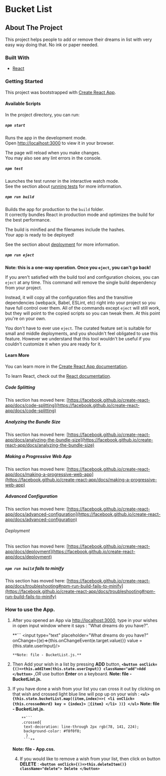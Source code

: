 <!-- NAME OF THE PROJECT -->
   # Bucket List
   
   <!-- ABOUT THE PROJECT -->
   ## About The Project

This project helps people to add or remove their dreams in list with very easy way doing that. No ink or paper needed.

### Built With

* [React](https://react.dev/)

### Getting Started

This project was bootstrapped with [Create React App](https://github.com/facebook/create-react-app).



#### Available Scripts

In the project directory, you can run:

##### `npm start`

Runs the app in the development mode.\
Open [http://localhost:3000](http://localhost:3000) to view it in your browser.

The page will reload when you make changes.\
You may also see any lint errors in the console.

##### `npm test`

Launches the test runner in the interactive watch mode.\
See the section about [running tests](https://facebook.github.io/create-react-app/docs/running-tests) for more information.

##### `npm run build`

Builds the app for production to the `build` folder.\
It correctly bundles React in production mode and optimizes the build for the best performance.

The build is minified and the filenames include the hashes.\
Your app is ready to be deployed!

See the section about [deployment](https://facebook.github.io/create-react-app/docs/deployment) for more information.

##### `npm run eject`

**Note: this is a one-way operation. Once you `eject`, you can't go back!**

If you aren't satisfied with the build tool and configuration choices, you can `eject` at any time. This command will remove the single build dependency from your project.

Instead, it will copy all the configuration files and the transitive dependencies (webpack, Babel, ESLint, etc) right into your project so you have full control over them. All of the commands except `eject` will still work, but they will point to the copied scripts so you can tweak them. At this point you're on your own.

You don't have to ever use `eject`. The curated feature set is suitable for small and middle deployments, and you shouldn't feel obligated to use this feature. However we understand that this tool wouldn't be useful if you couldn't customize it when you are ready for it.

#### Learn More

You can learn more in the [Create React App documentation](https://facebook.github.io/create-react-app/docs/getting-started).

To learn React, check out the [React documentation](https://reactjs.org/).

##### Code Splitting

This section has moved here: [https://facebook.github.io/create-react-app/docs/code-splitting](https://facebook.github.io/create-react-app/docs/code-splitting)

##### Analyzing the Bundle Size

This section has moved here: [https://facebook.github.io/create-react-app/docs/analyzing-the-bundle-size](https://facebook.github.io/create-react-app/docs/analyzing-the-bundle-size)

##### Making a Progressive Web App

This section has moved here: [https://facebook.github.io/create-react-app/docs/making-a-progressive-web-app](https://facebook.github.io/create-react-app/docs/making-a-progressive-web-app)

##### Advanced Configuration

This section has moved here: [https://facebook.github.io/create-react-app/docs/advanced-configuration](https://facebook.github.io/create-react-app/docs/advanced-configuration)

###### Deployment

This section has moved here: [https://facebook.github.io/create-react-app/docs/deployment](https://facebook.github.io/create-react-app/docs/deployment)

##### `npm run build` fails to minify

This section has moved here: [https://facebook.github.io/create-react-app/docs/troubleshooting#npm-run-build-fails-to-minify](https://facebook.github.io/create-react-app/docs/troubleshooting#npm-run-build-fails-to-minify)

### How to use the App.

1. After you opened an App via [http://localhost:3000](http://localhost:3000), type in your wishes in open input window where it says : "What dreams do you have?".
   
      **```
      <input type="text"
      placeholder="What dreams do you have?"
      onChange={(e)=>{this.onChangeEvent(e.target.value)}}
      value = {this.state.userInput}/>
      ```**
      **Note: file - BucketList.js.**

2. Then Add your wish in a list by pressing **ADD** button,
       **```
       <button onClick={()=>this.addItem(this.state.userInput)} className="add">Add </button>
       ```**
        ,*OR* use button **Enter** on a keyboard.
        **Note: file - BucketList.js.**

 3. If you have done a wish from your list you can cross it out by clicking on that wish and crossed light blue line will pop up on your wish :
           **```
           <ul>
                {this.state.bucketList.map((item,index)=>(
                    <li onClick={this.crossedWord}
                     key = {index}> 💎{item}
                     </li>
                ))}
            </ul>
            ```**
    **Note: file - BucketList.js.**

            **```
            .crossed{
             text-decoration: line-through 2px rgb(78, 141, 224);
             background-color: #f0f0f0;
              }
             ```**
      **Note: file - App.css.**
    
    4. If you would like to remove a wish from your list, then click on button **DELETE** :
        **```
        <button onClick={()=>this.deleteItem()} className="delete">
                    Delete
                </button>
                ```**
       
  
  
             
              


  
